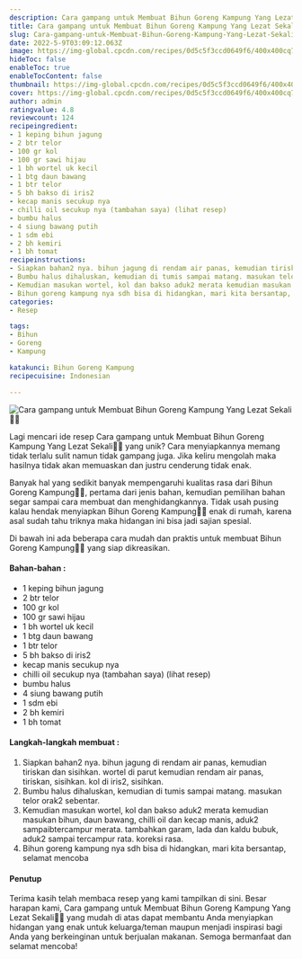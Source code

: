 ```yaml
---
description: Cara gampang untuk Membuat Bihun Goreng Kampung Yang Lezat Sekali"
title: Cara gampang untuk Membuat Bihun Goreng Kampung Yang Lezat Sekali
slug: Cara-gampang-untuk-Membuat-Bihun-Goreng-Kampung-Yang-Lezat-Sekali
date: 2022-5-9T03:09:12.063Z
image: https://img-global.cpcdn.com/recipes/0d5c5f3ccd0649f6/400x400cq70/photo.jpg
hideToc: false
enableToc: true
enableTocContent: false
thumbnail: https://img-global.cpcdn.com/recipes/0d5c5f3ccd0649f6/400x400cq70/photo.jpg
cover: https://img-global.cpcdn.com/recipes/0d5c5f3ccd0649f6/400x400cq70/photo.jpg
author: admin
ratingvalue: 4.8
reviewcount: 124
recipeingredient:
- 1 keping bihun jagung
- 2 btr telor
- 100 gr kol
- 100 gr sawi hijau
- 1 bh wortel uk kecil
- 1 btg daun bawang
- 1 btr telor
- 5 bh bakso di iris2
- kecap manis secukup nya
- chilli oil secukup nya (tambahan saya) (lihat resep)
- bumbu halus
- 4 siung bawang putih
- 1 sdm ebi
- 2 bh kemiri
- 1 bh tomat
recipeinstructions:
- Siapkan bahan2 nya. bihun jagung di rendam air panas, kemudian tiriskan dan sisihkan. wortel di parut kemudian rendam air panas, tiriskan, sisihkan. kol di iris2, sisihkan.
- Bumbu halus dihaluskan, kemudian di tumis sampai matang. masukan telor orak2 sebentar.
- Kemudian masukan wortel, kol dan bakso aduk2 merata kemudian masukan bihun, daun bawang, chilli oil dan kecap manis, aduk2 sampaibtercampur merata. tambahkan garam, lada dan kaldu bubuk, aduk2 sampai tercampur rata. koreksi rasa.
- Bihun goreng kampung nya sdh bisa di hidangkan, mari kita bersantap, selamat mencoba
categories:
- Resep

tags:
- Bihun
- Goreng
- Kampung

katakunci: Bihun Goreng Kampung
recipecuisine: Indonesian

---
```


![Cara gampang untuk Membuat Bihun Goreng Kampung Yang Lezat Sekali👩‍🍳](https://img-global.cpcdn.com/recipes/0d5c5f3ccd0649f6/400x400cq70/photo.jpg)

Lagi mencari ide resep Cara gampang untuk Membuat Bihun Goreng Kampung Yang Lezat Sekali👩‍🍳 yang unik? Cara menyiapkannya memang tidak terlalu sulit namun tidak gampang juga. Jika keliru mengolah maka hasilnya tidak akan memuaskan dan justru cenderung tidak enak.

Banyak hal yang sedikit banyak mempengaruhi kualitas rasa dari Bihun Goreng Kampung👩‍🍳, pertama dari jenis bahan, kemudian pemilihan bahan segar sampai cara membuat dan menghidangkannya. Tidak usah pusing kalau hendak menyiapkan Bihun Goreng Kampung👩‍🍳 enak di rumah, karena asal sudah tahu triknya maka hidangan ini bisa jadi sajian spesial.

Di bawah ini ada beberapa cara mudah dan praktis untuk membuat Bihun Goreng Kampung👩‍🍳 yang siap dikreasikan.

<!--inarticleads1-->

#### Bahan-bahan :

- 1 keping bihun jagung
- 2 btr telor
- 100 gr kol
- 100 gr sawi hijau
- 1 bh wortel uk kecil
- 1 btg daun bawang
- 1 btr telor
- 5 bh bakso di iris2
- kecap manis secukup nya
- chilli oil secukup nya (tambahan saya) (lihat resep)
- bumbu halus
- 4 siung bawang putih
- 1 sdm ebi
- 2 bh kemiri
- 1 bh tomat

<!--inarticleads2-->

#### Langkah-langkah membuat :

1. Siapkan bahan2 nya. bihun jagung di rendam air panas, kemudian tiriskan dan sisihkan. wortel di parut kemudian rendam air panas, tiriskan, sisihkan. kol di iris2, sisihkan.
1. Bumbu halus dihaluskan, kemudian di tumis sampai matang. masukan telor orak2 sebentar.
1. Kemudian masukan wortel, kol dan bakso aduk2 merata kemudian masukan bihun, daun bawang, chilli oil dan kecap manis, aduk2 sampaibtercampur merata. tambahkan garam, lada dan kaldu bubuk, aduk2 sampai tercampur rata. koreksi rasa.
1. Bihun goreng kampung nya sdh bisa di hidangkan, mari kita bersantap, selamat mencoba

#### Penutup

Terima kasih telah membaca resep yang kami tampilkan di sini. Besar harapan kami, Cara gampang untuk Membuat Bihun Goreng Kampung Yang Lezat Sekali👩‍🍳 yang mudah di atas dapat membantu Anda menyiapkan hidangan yang enak untuk keluarga/teman maupun menjadi inspirasi bagi Anda yang berkeinginan untuk berjualan makanan. Semoga bermanfaat dan selamat mencoba!